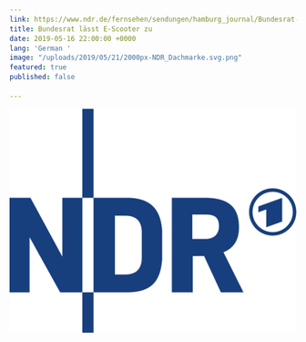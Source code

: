 ```yaml
---
link: https://www.ndr.de/fernsehen/sendungen/hamburg_journal/Bundesrat-laesst-E-Scooter-zu,hamj81294.html
title: Bundesrat lässt E-Scooter zu
date: 2019-05-16 22:00:00 +0000
lang: 'German '
image: "/uploads/2019/05/21/2000px-NDR_Dachmarke.svg.png"
featured: true
published: false

---
```

<img src="/uploads/2019/05/21/2000px-NDR_Dachmarke.svg-1.png">
